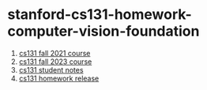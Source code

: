 # stanford-cs131-homework-computer-vision-foundation
1. [cs131 fall 2021 course](http://vision.stanford.edu/teaching/cs131_fall2021/syllabus.html)
2. [cs131 fall 2023 course](http://vision.stanford.edu/teaching/cs131_fall2223/syllabus.html)
3. [cs131 student notes](https://github.com/StanfordVL/CS131_notes)
4. [cs131 homework release](https://github.com/StanfordVL/cs131_release)
